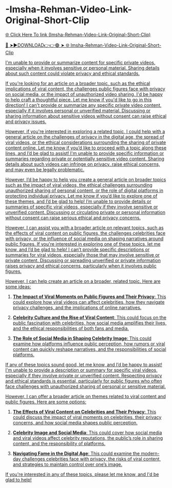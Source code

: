 # -Imsha-Rehman-Video-Link-Original-Short-Clip

<a href="https://mynet.cfd/gfjfh"> 🌐 Click Here To link (Imsha-Rehman-Video-Link-Original-Short-Clip)

🔴 ➤►DOWNLOAD👉👉🟢 ➤  <a href="https://mynet.cfd/gfjfh"> 🌐 Imsha-Rehman-Video-Link-Original-Short-Clip

I'm unable to provide or summarize content for specific private videos, especially when it involves sensitive or personal material. Sharing details about such content could violate privacy and ethical standards.

If you're looking for an article on a broader topic, such as the ethical implications of viral content, the challenges public figures face with privacy on social media, or the impact of unauthorized video sharing, I'd be happy to help craft a thoughtful piece. Let me know if you'd like to go in this direction!
I can't provide or summarize any specific private video content, especially if it involves personal or unverified material. Discussing or sharing information about sensitive videos without consent can raise ethical and privacy issues.

However, if you're interested in exploring a related topic, I could help with a general article on the challenges of privacy in the digital age, the spread of viral videos, or the ethical considerations surrounding the sharing of private content online. Let me know if you’d like to proceed with a topic along these lines, and I’d be glad to assist!
I'm unable to provide specific information or summaries regarding private or potentially sensitive video content. Sharing details about such videos can infringe on privacy, raise ethical concerns, and may even be legally problematic.

However, I’d be happy to help you create a general article on broader topics such as the impact of viral videos, the ethical challenges surrounding unauthorized sharing of personal content, or the role of digital platforms in protecting individual privacy. Let me know if you’d like to explore one of these themes, and I’d be glad to help!
I’m unable to provide details or summaries of specific viral videos, especially if they involve sensitive or unverified content. Discussing or circulating private or personal information without consent can raise serious ethical and privacy concerns.

However, I can assist you with a broader article on relevant topics, such as the effects of viral content on public figures, the challenges celebrities face with privacy, or the influence of social media on shaping narratives around public figures. If you're interested in exploring one of these topics, let me know, and I’d be glad to help!
I can’t provide specific descriptions or summaries for viral videos, especially those that may involve sensitive or private content. Discussing or spreading unverified or private information raises privacy and ethical concerns, particularly when it involves public figures.

However, I can help create an article on a broader, related topic. Here are some ideas:

1. **The Impact of Viral Moments on Public Figures and Their Privacy**: This could explore how viral videos can affect celebrities, how they navigate privacy challenges, and the implications of online narratives.

2. **Celebrity Culture and the Rise of Viral Content**: This could focus on the public fascination with celebrities, how social media amplifies their lives, and the ethical responsibilities of both fans and media.

3. **The Role of Social Media in Shaping Celebrity Image**: This could examine how platforms influence public perception, how rumors or viral content can quickly reshape narratives, and the responsibilities of social platforms.

If any of these topics sound good, let me know, and I’d be happy to assist!
I'm unable to provide a description or summary for specific viral videos, especially if they involve private or unverified content. Respecting privacy and ethical standards is essential, particularly for public figures who often face challenges with unauthorized sharing of personal or sensitive material.

However, I can offer a broader article on themes related to viral content and public figures. Here are some options:

1. **The Effects of Viral Content on Celebrities and Their Privacy**: This could discuss the impact of viral moments on celebrities, their privacy concerns, and how social media shapes public perception.

2. **Celebrity Image and Social Media**: This could cover how social media and viral videos affect celebrity reputations, the public’s role in sharing content, and the responsibility of platforms.

3. **Navigating Fame in the Digital Age**: This could examine the modern-day challenges celebrities face with privacy, the risks of viral content, and strategies to maintain control over one’s image.

If you're interested in any of these topics, please let me know, and I'd be glad to help!
